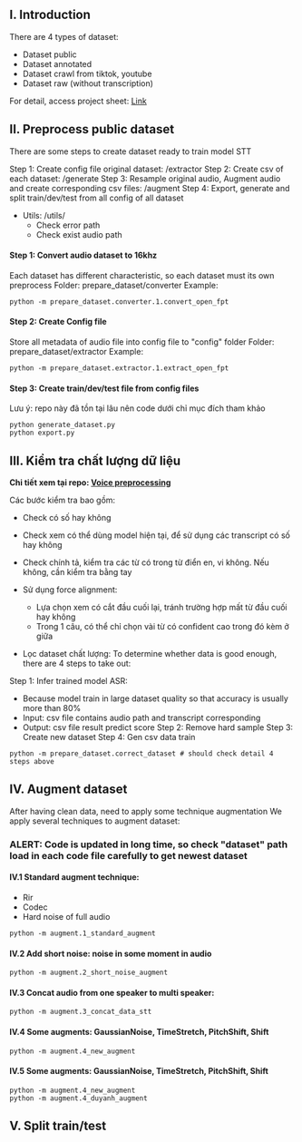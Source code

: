 ## I. Introduction

There are 4 types of dataset:

- Dataset public
- Dataset annotated
- Dataset crawl from tiktok, youtube
- Dataset raw (without transcription)

For detail, access project sheet: [Link](https://docs.google.com/spreadsheets/d/1Cu2afizBlADK1G-aU05mfB946Ho7ZOHz0LKEYC58ZYY/edit?usp=sharing)

## II. Preprocess public dataset

There are some steps to create dataset ready to train model STT

Step 1: Create config file original dataset: /extractor
Step 2: Create csv of each dataset: /generate
Step 3: Resample original audio, Augment audio and create corresponding csv files: /augment
Step 4: Export, generate and split train/dev/test from all config of all dataset
- Utils: /utils/
    - Check error path
    - Check exist audio path

#### Step 1: Convert audio dataset to 16khz


Each dataset has different characteristic, so each dataset must its own preprocess Folder: prepare_dataset/converter
Example:

```commandline
python -m prepare_dataset.converter.1.convert_open_fpt
```

#### Step 2: Create Config file

Store all metadata of audio file into config file to "config" folder Folder: prepare_dataset/extractor Example:

```commandline
python -m prepare_dataset.extractor.1.extract_open_fpt
```

#### Step 3: Create train/dev/test file from config files

Lưu ý: repo này đã tồn tại lâu nên code dưới chỉ mục đích tham khảo

```commandline
python generate_dataset.py
python export.py
```

## III. Kiểm tra chất lượng dữ liệu

<b>Chi tiết xem tại repo: [Voice preprocessing](https://gitlab.com/ngtiendong/voice-preprocessing)
</b>

Các bước kiểm tra bao gồm:

- Check có số hay không
- Check xem có thể dùng model hiện tại, để sử dụng các transcript có số hay không
- Check chính tả, kiểm tra các từ có trong từ điển en, vi không. Nếu không, cần kiểm tra bằng tay
- Sử dụng force alignment:
    - Lựa chọn xem có cắt đầu cuối lại, tránh trường hợp mất từ đầu cuối hay không
    - Trong 1 câu, có thể chỉ chọn vài từ có confident cao trong đó kèm ở giữa

- Lọc dataset chất lượng:
To determine whether data is good enough, there are 4 steps to take out:
  
Step 1: Infer trained model ASR:
- Because model train in large dataset quality so that accuracy is usually more than 80%
- Input: csv file contains audio path and transcript corresponding
- Output: csv file result predict score Step 2: Remove hard sample Step 3: Create new dataset Step 4: Gen csv data
      train

```commandline
python -m prepare_dataset.correct_dataset # should check detail 4 steps above
```

## IV. Augment dataset
After having clean data, need to apply some technique augmentation
We apply several techniques to augment dataset:
### ALERT: Code is updated in long time, so check "dataset" path load in each code file carefully to get newest dataset

#### IV.1 Standard augment technique:
- Rir
- Codec
- Hard noise of full audio

```commandline
python -m augment.1_standard_augment
```

#### IV.2 Add short noise: noise in some moment in audio
```commandline
python -m augment.2_short_noise_augment
```

#### IV.3 Concat audio from one speaker to multi speaker:
```commandline
python -m augment.3_concat_data_stt
```

#### IV.4 Some augments: GaussianNoise, TimeStretch, PitchShift, Shift 
```commandline
python -m augment.4_new_augment
```

#### IV.5 Some augments: GaussianNoise, TimeStretch, PitchShift, Shift 
```commandline
python -m augment.4_new_augment
python -m augment.4_duyanh_augment
```

## V. Split train/test






